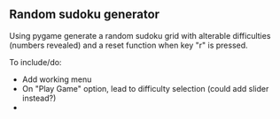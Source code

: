 ## Random sudoku generator

Using pygame generate a random sudoku grid with alterable difficulties (numbers revealed) and a reset function when key "r" is pressed.


To include/do:
- Add working menu
- On "Play Game" option, lead to difficulty selection (could add slider instead?)
- 
